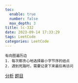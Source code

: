 ```yaml
---
toc:
  enable: true
  number: false
  max_depth: 3
title: lc-332
date: 2023-09-14 17:33:29
tags: LeetCode
categories: LeetCode
---
```


```
有向图遍历边
1. 每次都贪心地选择最小字节序的结点
2. 遇到死路时，需要记录下来最后再访问
```

[分析](https://www.youtube.com/watch?v=4udFSOWQpdg)
[题目](https://leetcode.com/problems/reconstruct-itinerary/)